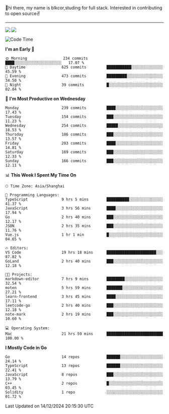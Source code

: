 👋hi there, my name is blkcor,studing for full stack.
Interested in contributing to open source✌️

<hr/>

![](https://github-readme-stats.vercel.app/api?username=blkcor)
<a href="https://github.com/blkcor/github-readme-stats">
    <img align="left" src="https://github-readme-stats.vercel.app/api/top-langs/?username=blkcor&hide=jupyter%20notebook,shaderlab,tex,c%23&langs_count=9" />
</a>


<!--START_SECTION:waka-->
![Code Time](http://img.shields.io/badge/Code%20Time-1%2C493%20hrs%2052%20mins-blue)

**I'm an Early 🐤** 

```text
🌞 Morning                234 commits         ████░░░░░░░░░░░░░░░░░░░░░   17.07 % 
🌆 Daytime                625 commits         ███████████░░░░░░░░░░░░░░   45.59 % 
🌃 Evening                473 commits         █████████░░░░░░░░░░░░░░░░   34.50 % 
🌙 Night                  39 commits          █░░░░░░░░░░░░░░░░░░░░░░░░   02.84 % 
```
📅 **I'm Most Productive on Wednesday** 

```text
Monday                   239 commits         ████░░░░░░░░░░░░░░░░░░░░░   17.43 % 
Tuesday                  154 commits         ███░░░░░░░░░░░░░░░░░░░░░░   11.23 % 
Wednesday                254 commits         █████░░░░░░░░░░░░░░░░░░░░   18.53 % 
Thursday                 186 commits         ███░░░░░░░░░░░░░░░░░░░░░░   13.57 % 
Friday                   203 commits         ████░░░░░░░░░░░░░░░░░░░░░   14.81 % 
Saturday                 169 commits         ███░░░░░░░░░░░░░░░░░░░░░░   12.33 % 
Sunday                   166 commits         ███░░░░░░░░░░░░░░░░░░░░░░   12.11 % 
```


📊 **This Week I Spent My Time On** 

```text
🕑︎ Time Zone: Asia/Shanghai

💬 Programming Languages: 
TypeScript               9 hrs 5 mins        ██████████░░░░░░░░░░░░░░░   41.37 % 
JavaScript               3 hrs 56 mins       ████░░░░░░░░░░░░░░░░░░░░░   17.94 % 
Go                       2 hrs 40 mins       ███░░░░░░░░░░░░░░░░░░░░░░   12.17 % 
JSON                     2 hrs 35 mins       ███░░░░░░░░░░░░░░░░░░░░░░   11.76 % 
Vue.js                   1 hr 1 min          █░░░░░░░░░░░░░░░░░░░░░░░░   04.65 % 

🔥 Editors: 
VS Code                  19 hrs 18 mins      ██████████████████████░░░   87.82 % 
GoLand                   2 hrs 40 mins       ███░░░░░░░░░░░░░░░░░░░░░░   12.18 % 

🐱‍💻 Projects: 
markdown-editor          7 hrs 9 mins        ████████░░░░░░░░░░░░░░░░░   32.54 % 
moten                    5 hrs 59 mins       ███████░░░░░░░░░░░░░░░░░░   27.21 % 
learn-frontend           3 hrs 45 mins       ████░░░░░░░░░░░░░░░░░░░░░   17.11 % 
leetcode-go              2 hrs 40 mins       ███░░░░░░░░░░░░░░░░░░░░░░   12.18 % 
note-mark                2 hrs 19 mins       ███░░░░░░░░░░░░░░░░░░░░░░   10.60 % 

💻 Operating System: 
Mac                      21 hrs 59 mins      █████████████████████████   100.00 % 
```

**I Mostly Code in Go** 

```text
Go                       14 repos            ██████░░░░░░░░░░░░░░░░░░░   24.14 % 
TypeScript               13 repos            ██████░░░░░░░░░░░░░░░░░░░   22.41 % 
JavaScript               8 repos             ███░░░░░░░░░░░░░░░░░░░░░░   13.79 % 
C++                      2 repos             █░░░░░░░░░░░░░░░░░░░░░░░░   03.45 % 
Solidity                 1 repo              ░░░░░░░░░░░░░░░░░░░░░░░░░   01.72 % 
```




 Last Updated on 14/12/2024 20:15:30 UTC
<!--END_SECTION:waka-->


